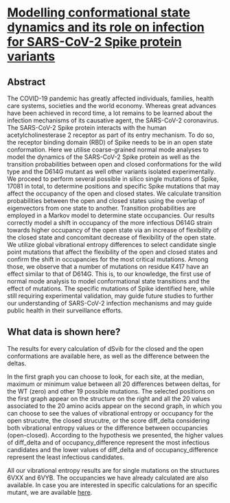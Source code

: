 
# [Modelling conformational state dynamics and its role on infection for SARS-CoV-2 Spike protein variants](https://www.biorxiv.org/content/10.1101/2020.12.16.423118v1)

## Abstract
The COVID-19 pandemic has greatly affected individuals, families, health care systems, societies and the world economy. Whereas great advances have been achieved in record time, a lot remains to be learned about the infection mechanisms of its causative agent, the SARS-CoV-2 coronavirus. The SARS-CoV-2 Spike protein interacts with the human acetylcholinesterase 2 receptor as part of its entry mechanism. To do so, the receptor binding domain (RBD) of Spike needs to be in an open state conformation. Here we utilise coarse-grained normal mode analyses to model the dynamics of the SARS-CoV-2 Spike protein as well as the transition probabilities between open and closed conformations for the wild type and the D614G mutant as well other variants isolated experimentally. We proceed to perform several possible in silico single mutations of Spike, 17081 in total, to determine positions and specific Spike mutations that may affect the occupancy of the open and closed states. We calculate transition probabilities between the open and closed states using the overlap of eigenvectors from one state to another. Transition probabilities are employed in a Markov model to determine state occupancies. Our results correctly model a shift in occupancy of the more infectious D614G strain towards higher occupancy of the open state via an increase of flexibility of the closed state and concomitant decrease of flexibility of the open state. We utilize global vibrational entropy differences to select candidate single point mutations that affect the flexibility of the open and closed states and confirm the shift in occupancies for the most critical mutations. Among those, we observe that a number of mutations on residue K417 have an effect similar to that of D614G. This is, to our knowledge, the first use of normal mode analysis to model conformational state transitions and the effect of mutations. The specific mutations of Spike identified here, while still requiring experimental validation, may guide future studies to further our understanding of SARS-CoV-2 infection mechanisms and may guide public health in their surveillance efforts.

## What data is shown here?

The results for every calculation of dSvib for the closed and the open conformations are available here, as well as the difference between the deltas.

In the first graph you can choose to look, for each site, at the median, maximum or minimum value between all 20 differences between deltas, for the WT (zero) and other 19 possible mutations. The selected positions on the first graph appear on the structure on the right and all the 20 values associated to the 20 amino acids appear on the second graph, in which you can choose to see the values of vibrational entropy or occupancy for the open strucutre, the closed strucutre, or the score diff_delta considering both vibrational entropy values or the difference between occupancies (open-closed). According to the hypothesis we presented, the higher values of diff_delta and of occupancy_difference represent the most infectious candidates and the lower values of diff_delta and of occupancy_difference represent the least infectious candidates.

All our vibrational entropy results are for single mutations on the structures 6VXX and 6VYB. The occupancies we have already calculated are also available. In case you are interested in specific calculations for an specific mutant, we are available [here](https://nataliateruel.github.io/).
